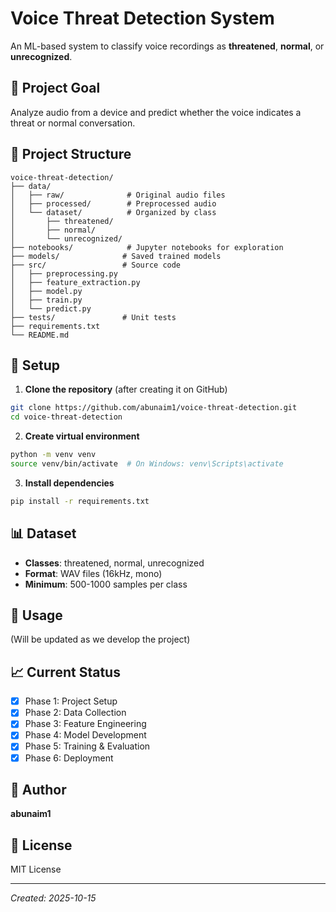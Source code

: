 # Voice Threat Detection System

An ML-based system to classify voice recordings as **threatened**, **normal**, or **unrecognized**.

## 🎯 Project Goal
Analyze audio from a device and predict whether the voice indicates a threat or normal conversation.

## 📁 Project Structure
```
voice-threat-detection/
├── data/
│   ├── raw/              # Original audio files
│   ├── processed/        # Preprocessed audio
│   └── dataset/          # Organized by class
│       ├── threatened/
│       ├── normal/
│       └── unrecognized/
├── notebooks/            # Jupyter notebooks for exploration
├── models/              # Saved trained models
├── src/                 # Source code
│   ├── preprocessing.py
│   ├── feature_extraction.py
│   ├── model.py
│   ├── train.py
│   └── predict.py
├── tests/               # Unit tests
├── requirements.txt
└── README.md
```

## 🚀 Setup

1. **Clone the repository** (after creating it on GitHub)
```bash
git clone https://github.com/abunaim1/voice-threat-detection.git
cd voice-threat-detection
```

2. **Create virtual environment**
```bash
python -m venv venv
source venv/bin/activate  # On Windows: venv\Scripts\activate
```

3. **Install dependencies**
```bash
pip install -r requirements.txt
```

## 📊 Dataset
- **Classes**: threatened, normal, unrecognized
- **Format**: WAV files (16kHz, mono)
- **Minimum**: 500-1000 samples per class

## 🔧 Usage
(Will be updated as we develop the project)

## 📈 Current Status
- [x] Phase 1: Project Setup
- [x] Phase 2: Data Collection
- [x] Phase 3: Feature Engineering
- [x] Phase 4: Model Development
- [x] Phase 5: Training & Evaluation
- [x] Phase 6: Deployment

## 👤 Author
**abunaim1**

## 📝 License
MIT License

---
*Created: 2025-10-15*
```